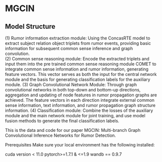 <h1>MGCIN</h1>
<h2>Model Structure</h2>
(1) Rumor information extraction module: Using the ConcasRTE model to extract subject relation object triplets from rumor events, providing basic information for subsequent common sense inference and graph convolution.<br>
(2) Common sense reasoning module: Encode the extracted triplets and input them into the pre trained common sense reasoning module COMET to integrate common sense information and rumor information, generating feature vectors. This vector serves as both the input for the central network module and the basis for generating classification labels for the auxiliary module.
(3) Graph Convolutional Network Module: Through graph convolutional networks in both top-down and bottom-up directions, aggregation and updating of node features in rumor propagation graphs are achieved. The feature vectors in each direction integrate external common sense information, text information, and rumor propagation graph structure information.
(4) Classification module: Combine the losses of the auxiliary module and the main network module for joint training, and use model fusion methods to generate the final classification labels.

This is the data and code for our paper MGCIN: Multi-branch Graph Convolutional Inference Networks for Rumor Detection.

Prerequisites
Make sure your local environment has the following installed:

cuda version < 11.0
pytorch>=1.7.1 & <=1.9
wandb == 0.9.7
